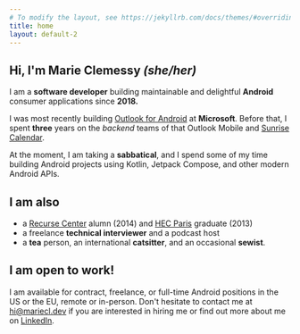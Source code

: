 ```yaml
---
# To modify the layout, see https://jekyllrb.com/docs/themes/#overriding-theme-defaults
title: home
layout: default-2
---
```


## Hi, I'm Marie Clemessy _(she/her)_

I am a **software developer** building maintainable and delightful **Android** consumer applications since **2018.**

I was most recently building [Outlook for Android](https://play.google.com/store/apps/details?id=com.microsoft.office.outlook&hl=en_US&gl=US) at **Microsoft**. Before that, I spent **three** years on the _backend_ teams of that Outlook Mobile and [Sunrise Calendar](https://en.wikipedia.org/wiki/Sunrise_Calendar).

At the moment, I am taking a **sabbatical**, and I spend some of my time building Android projects using Kotlin, Jetpack Compose, and other modern Android APIs.

## I am also
- a [Recurse Center](https://www.recurse.com/) alumn (2014) and [HEC Paris](https://www.hec.edu/en) graduate (2013)
- a freelance **technical interviewer** and a podcast host
- a **tea** person, an international **catsitter**, and an occasional **sewist**.

## I am open to work!
I am available for contract, freelance, or full-time Android positions in the US or the EU, remote or in-person. Don't hesitate to contact me at [hi@mariecl.dev](mailto:hi@mariecl.dev) if you are interested in hiring me or find out more about me on [LinkedIn](https://www.linkedin.com/in/marieclemessy/).